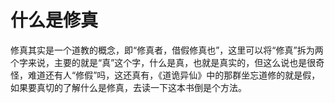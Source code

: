 # 什么是修真

修真其实是一个道教的概念，即“修真者，借假修真也”，这里可以将“修真”拆为两个字来说，主要的就是“真”这个字，什么是真，也就是真实的，但这么说也是很奇怪，难道还有人“修假”吗，这还真有，《道诡异仙》中的那群坐忘道修的就是假，如果要真切的了解什么是修真，去读一下这本书倒是个方法。
